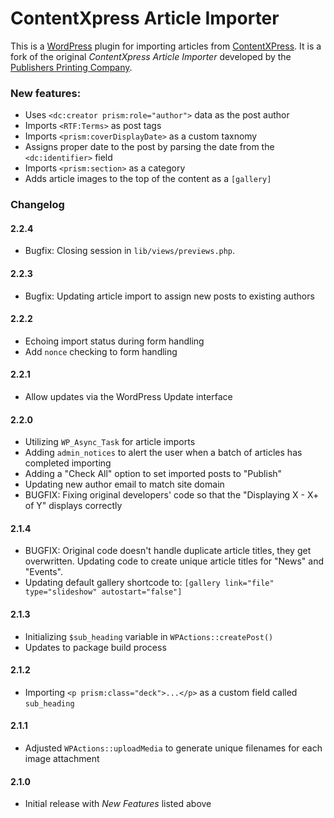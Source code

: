 # ContentXpress Article Importer

This is a [WordPress](https://wordpress.org) plugin for importing articles from [ContentXPress](http://www.pubpress.com/services/pubpress-solutions/contentxpress). It is a fork of the original *ContentXpress Article Importer* developed by the [Publishers Printing Company](http://www.pubpress.com/).

### New features:

- Uses `<dc:creator prism:role="author">` data as the post author
- Imports `<RTF:Terms>` as post tags
- Imports `<prism:coverDisplayDate>` as a custom taxnomy
- Assigns proper date to the post by parsing the date from the `<dc:identifier>` field
- Imports `<prism:section>` as a category
- Adds article images to the top of the content as a `[gallery]`

### Changelog

#### 2.2.4

- Bugfix: Closing session in `lib/views/previews.php`.

#### 2.2.3

- Bugfix: Updating article import to assign new posts to existing authors

#### 2.2.2

- Echoing import status during form handling
- Add `nonce` checking to form handling

#### 2.2.1

- Allow updates via the WordPress Update interface

#### 2.2.0

- Utilizing `WP_Async_Task` for article imports
- Adding `admin_notices` to alert the user when a batch of articles has completed importing
- Adding a "Check All" option to set imported posts to "Publish"
- Updating new author email to match site domain
- BUGFIX: Fixing original developers' code so that the "Displaying X - X+ of Y" displays correctly

#### 2.1.4

- BUGFIX: Original code doesn't handle duplicate article titles, they get overwritten. Updating code to create unique article titles for "News" and "Events".
- Updating default gallery shortcode to: `[gallery link="file" type="slideshow" autostart="false"]`

#### 2.1.3

- Initializing `$sub_heading` variable in `WPActions::createPost()`
- Updates to package build process

#### 2.1.2

- Importing `<p prism:class="deck">...</p>` as a custom field called `sub_heading`

#### 2.1.1

- Adjusted `WPActions::uploadMedia` to generate unique filenames for each image attachment

#### 2.1.0

- Initial release with *New Features* listed above



